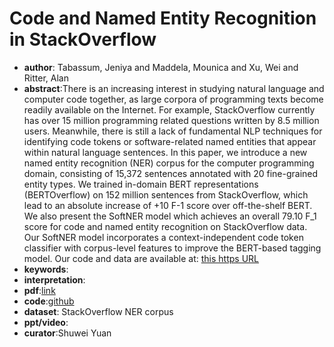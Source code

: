 # Code and Named Entity Recognition in StackOverflow

* **author**: Tabassum, Jeniya and Maddela, Mounica and  Xu, Wei  and Ritter, Alan
* **abstract**:There is an increasing interest in studying natural language and computer code together, as large corpora of programming texts become readily available on the Internet. For example, StackOverflow currently has over 15 million programming related questions written by 8.5 million users. Meanwhile, there is still a lack of fundamental NLP techniques for identifying code tokens or software-related named entities that appear within natural language sentences. In this paper, we introduce a new named entity recognition (NER) corpus for the computer programming domain, consisting of 15,372 sentences annotated with 20 fine-grained entity types. We trained in-domain BERT representations (BERTOverflow) on 152 million sentences from StackOverflow, which lead to an absolute increase of +10 F-1 score over off-the-shelf BERT. We also present the SoftNER model which achieves an overall 79.10 F_1 score for code and named entity recognition on StackOverflow data. Our SoftNER model incorporates a context-independent code token classifier with corpus-level features to improve the BERT-based tagging model. Our code and data are available at: [this https URL](https://github.com/jeniyat/StackOverflowNER/)
* **keywords**:
* **interpretation**:
* **pdf**:[link](https://arxiv.org/pdf/2005.01634)
* **code**:[github](https://github.com/jeniyat/StackOverflowNER/)
* **dataset**: StackOverflow NER corpus
* **ppt/video**:
* **curator**:Shuwei Yuan